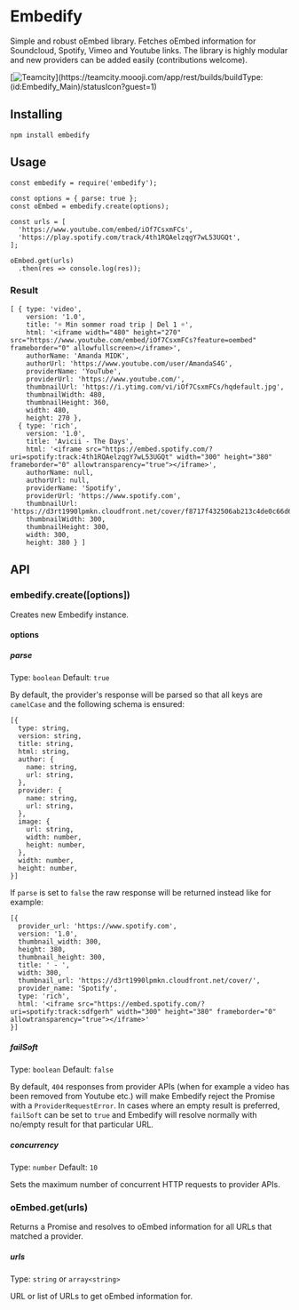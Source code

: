 # Embedify
Simple and robust oEmbed library. Fetches oEmbed information for Soundcloud, Spotify, Vimeo and Youtube links. The library is highly modular and new providers can be added easily (contributions welcome). 

[![Teamcity](https://teamcity.moooji.com/app/rest/builds/buildType:(id:Embedify_Main)/statusIcon?guest=1)](https://teamcity.moooji.com/app/rest/builds/buildType:(id:Embedify_Main)/statusIcon?guest=1)

## Installing
`npm install embedify`

## Usage
````
const embedify = require('embedify');

const options = { parse: true };
const oEmbed = embedify.create(options);

const urls = [
  'https://www.youtube.com/embed/iOf7CsxmFCs',
  'https://play.spotify.com/track/4th1RQAelzqgY7wL53UGQt',
];

oEmbed.get(urls)
  .then(res => console.log(res));

````

### Result
````
[ { type: 'video',
    version: '1.0',
    title: '☼ Min sommer road trip | Del 1 ☼',
    html: '<iframe width="480" height="270" src="https://www.youtube.com/embed/iOf7CsxmFCs?feature=oembed" frameborder="0" allowfullscreen></iframe>',
    authorName: 'Amanda MIDK',
    authorUrl: 'https://www.youtube.com/user/AmandaS4G',
    providerName: 'YouTube',
    providerUrl: 'https://www.youtube.com/',
    thumbnailUrl: 'https://i.ytimg.com/vi/iOf7CsxmFCs/hqdefault.jpg',
    thumbnailWidth: 480,
    thumbnailHeight: 360,
    width: 480,
    height: 270 },
  { type: 'rich',
    version: '1.0',
    title: 'Avicii - The Days',
    html: '<iframe src="https://embed.spotify.com/?uri=spotify:track:4th1RQAelzqgY7wL53UGQt" width="300" height="380" frameborder="0" allowtransparency="true"></iframe>',
    authorName: null,
    authorUrl: null,
    providerName: 'Spotify',
    providerUrl: 'https://www.spotify.com',
    thumbnailUrl: 'https://d3rt1990lpmkn.cloudfront.net/cover/f8717f432506ab213c4de0c66d6ac24cd07ecf72',
    thumbnailWidth: 300,
    thumbnailHeight: 300,
    width: 300,
    height: 380 } ]
````

## API
### embedify.create([options])
Creates new Embedify instance.

#### options
##### parse
Type: `boolean`
Default: `true`

By default, the provider's response will be parsed so that all keys are `camelCase` and the following schema is ensured:

````
[{ 
  type: string,
  version: string,
  title: string,
  html: string,
  author: {
    name: string,
    url: string,
  },
  provider: {
    name: string,
    url: string,
  },
  image: {
    url: string,
    width: number,
    height: number,
  },
  width: number,
  height: number,
}]
````

If `parse` is set to `false` the raw response will be returned instead like for example:

````
[{
  provider_url: 'https://www.spotify.com',
  version: '1.0',
  thumbnail_width: 300,
  height: 380,
  thumbnail_height: 300,
  title: ' - ',
  width: 300,
  thumbnail_url: 'https://d3rt1990lpmkn.cloudfront.net/cover/',
  provider_name: 'Spotify',
  type: 'rich',
  html: '<iframe src="https://embed.spotify.com/?uri=spotify:track:sdfgerh" width="300" height="380" frameborder="0" allowtransparency="true"></iframe>'
}]
````

##### failSoft
Type: `boolean`
Default: `false`

By default, `404` responses from provider APIs (when for example a video has been removed from Youtube etc.) will make Embedify reject the Promise with a `ProviderRequestError`. In cases where an empty result is preferred, `failSoft` can be set to `true` and Embedify will resolve normally with no/empty result for that particular URL.

##### concurrency
Type: `number`
Default: `10`

Sets the maximum number of concurrent HTTP requests to provider APIs. 

### oEmbed.get(urls)
Returns a Promise and resolves to oEmbed information for all URLs that matched a provider.

##### urls
Type: `string` or `array<string>`

URL or list of URLs to get oEmbed information for.